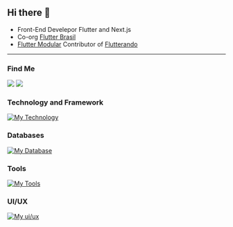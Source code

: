 ## Hi there 👋

- Front-End Develepor Flutter and Next.js
- Co-org [Flutter Brasil](https://linktr.ee/flutterbrasil)
- [Flutter Modular](https://pub.dev/packages/flutter_modular) Contributor of [Flutterando](https://flutterando.com.br)
---

### Find Me 

<div> 
  <a href = "mailto:jfperondini@gmail.com"><img src="https://img.shields.io/badge/-Gmail-%23333?style=for-the-badge&logo=gmail&logoColor=white" target="_blank"></a>
  <a href="https://www.linkedin.com/in/jfperondini" target="_blank"><img src="https://img.shields.io/badge/-LinkedIn-%230077B5?style=for-the-badge&logo=linkedin&logoColor=white" target="_blank"></a> 
  
</div>



### Technology and Framework

[![My Technology](https://skillicons.dev/icons?i=flutter,dart,next,react,nodejs,js)](https://skillicons.dev)

### Databases

[![My Database](https://skillicons.dev/icons?i=sqlite,firebase,supabase,mongo)](https://skillicons.dev)

### Tools

[![My Tools](https://skillicons.dev/icons?i=ubuntu,vscode,androidstudio,postman)](https://skillicons.dev)

### UI/UX

[![My ui/ux](https://skillicons.dev/icons?i=xd,ps,ai,ae,pr)](https://skillicons.dev)
